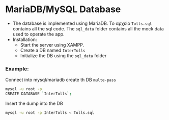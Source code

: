 # MariaDB/MySQL Database

- The database is implemented using MariaDB.
Το αρχείο `Tolls.sql` contains all the sql code. The `sql_data` folder contains all the mock data used to operate the app.
- Installation:
  - Start the server using XAMPP.
  - Create a DB named `InterTolls`
  - Initialize the DB using the `sql_data` folder

### Example:

Connect into mysql/mariadb create th DB `multe-pass`
```bash
mysql -u root -p
CREATE DATABASE `InterTolls`;
```

Insert the dump into the DB

```bash
mysql -u root -p InterTolls < Tolls.sql
```
